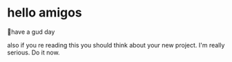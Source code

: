 <h1> hello amigos </h1> 
🥔have a gud day

also if you re reading this you should think about your new project. I'm really serious. Do it now. 
